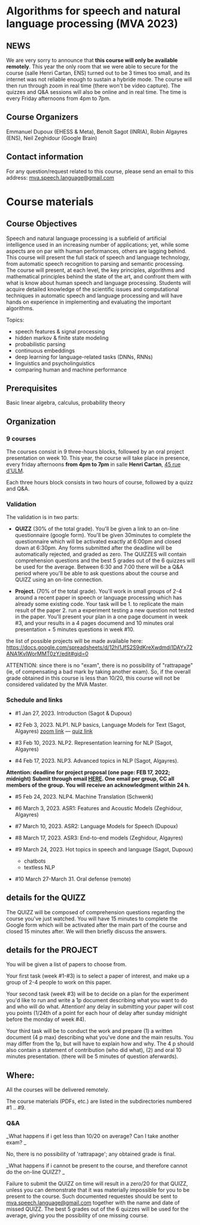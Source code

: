 # Algorithms for speech and natural language processing (MVA 2023)

## NEWS

We are very sorry to announce that **this course will only be available remotely**. This year the only room that we were able to secure for the course (salle Henri Cartan, ENS) turned out to be 3 times too small, and its internet was not reliable enough to sustain a hybride mode. The course will then run through zoom in real time (there won't be video capture). The quizzes and Q&A sessions will also be online and in real time. The time is every Friday afternoons from 4pm to 7pm. 


## Course Organizers
Emmanuel Dupoux (EHESS & Meta), Benoît Sagot (INRIA), Robin Algayres (ENS), Neil Zeghidour (Google Brain)

## Contact information
For any question/request related to this course, please send an email to this address: mva.speech.language@gmail.com

# Course materials

## Course Objectives

Speech and natural language processing is a subfield of artificial intelligence used in an increasing number of applications; yet, while some aspects are on par with human performances, others are lagging behind. This course will present the full stack of speech and language technology, from automatic speech recognition to parsing and semantic processing. The course will present, at each level, the key principles, algorithms and mathematical principles behind the state of the art, and confront them with what is know about human speech and language processing. Students will acquire detailed knowledge of the scientific issues and computational techniques in automatic speech and language processing and will have hands on experience in implementing and evaluating the important algorithms.
 
Topics:
- speech features & signal processing
- hidden markov & finite state modeling
- probabilistic parsing
- continuous embeddings
- deep learning for language-related tasks (DNNs, RNNs)
- linguistics and psycholinguistics
- comparing human and machine performance

## Prerequisites
Basic linear algebra, calculus, probability theory

## Organization

### 9 courses 
The courses consist in 9 three-hours blocks, followed by an oral
project presentation on week 10. This year, the course will take place in presence, 
every friday afternoons **from 4pm to 7pm** in salle **Henri Cartan**, [45 rue d'ULM](https://www.google.com/maps/place/45+Rue+d'Ulm,+75005+Paris/@48.8424688,2.3420222,17z/data=!4m5!3m4!1s0x47e671e9e9f3a327:0xb168d68bd2ea2060!8m2!3d48.8423135!4d2.3443182). 

Each three hours block consists in two hours of course, followed by a quizz and Q&A.



### Validation
The validation is in two parts:

- **QUIZZ** (30% of the total grade). You'll be given a link to an on-line questionnaire (google form). You'll be given 30minutes to complete the questionnaire which will be activated exactly at 6:00pm and closed down at 6:30pm. Any forms submitted after the deadline will be automatically rejected, and graded as zero. The QUIZZES will contain comprehension questions and the best 5 grades out of the 6 quizzes will be used for the average. Between 6:30 and 7:00 there will be a Q&A period where you'll be able to ask questions about the course and QUIZZ using an on-line connection.

- **Project.**  (70% of the total grade). You'll work in small groups of 2-4 around a recent paper in speech or language processing which has already some existing code. Your task will be 1. to replicate the main result of the paper 2. run a  experiment testing a new question not tested in the paper. You'll present your plan in a one page document in week #3, and your results in a 4 pages documend and 10 minutes oral presentation + 5 minutes questions in week #10. 

the list of possible projects will be made available  here:
https://docs.google.com/spreadsheets/d/12hI1JfS2S9dKreXwdmdi1DAYx72ANA1KvlWorMMT0zY/edit#gid=0


ATTENTION: since there is no "exam", there is no possibility of "rattrapage" (ie, of compensating a bad mark by taking another exam). So, if the overall grade obtained in this course is less than 10/20, this course will not be considered validated by the MVA Master. 


### Schedule and links

- #1 Jan 27, 2023. Introduction (Sagot & Dupoux)

- #2 Feb 3, 2023. NLP1. NLP basics, Language Models for Text (Sagot, Algayres) [zoom link](https://us02web.zoom.us/j/7760908306?pwd=WnpPL2NqdXIxMzNtSEMxZE5RZVZIZz09) — [quiz link](https://forms.gle/RVqBN5j4ic8He2ns6)

- #3 Feb 10, 2023. NLP2. Representation learning for NLP (Sagot, Algayres)

- #4 Feb 17, 2023. NLP3. Advanced topics in NLP (Sagot, Algayres).


**Attention: deadline for project proposal (one page: FEB 17, 2022; midnight)**
**Submit through email [HERE](mailto:mva.speech.language@gmail.com?subject=[MVA2023-1Page]). One
  email per group, CC all members of the group. You will receive an acknowledgment within 24 h.**


- #5 Feb 24, 2023. NLP4. Machine Translation (Schwenk) 


- #6 March 3, 2023.  ASR1: Features and Acoustic Models (Zeghidour, Algayres) 

- #7 March 10, 2023.  ASR2: Language Models for Speech (Dupoux)


- #8 March 17, 2023. ASR3: End-to-end models (Zeghidour, Algayres)


- #9 March 24, 2023. Hot topics in speech and language (Sagot, Dupoux) 
    - chatbots
	- textless NLP

- #10 March 27-March 31. Oral defense (remote) 


## details for the QUIZZ

The QUIZZ will be composed of comprehension questions regarding the course you've just watched. You will have 15 minutes to complete the Google form which will be activated after the main part of the course and closed 15 minutes after. We will then briefly discuss the answers.

## details for the PROJECT
You will be given a list of papers to choose from.

Your first task (week #1-#3) is to select a paper of interest, and make up a group of 2-4 people to work on this paper. 

Your second task (week #3) will be to decide on a plan for the experiment you'd like to run and write a 1p document describing what you want to do and who will do what. Attention! any delay in submitting your paper will cost you points (1/24th of a point for each hour of delay after sunday midnight before the monday of week #4).

Your third task will be to conduct the work and prepare (1) a written document (4 p max) describing what you've done and the main results. You may differ from the 1p, but will have to explain how and why. The 4 p should also contain a statement of contribution (who did what), (2) and oral 10 minutes presentation. (there will be 5 minutes of question aferwards).


## Where:

All the courses will be delivered remotely. 

The course materials (PDFs, etc.) are listed in the subdirectories numbered #1 .. #9. 



### Q&A

_What happens if i get less than 10/20 on average? Can I take another exam? _


No, there is no possibility of 'rattrapage'; any obtained grade is final.


_What happens if i cannot be present to the course, and therefore cannot do the on-line QUIZZ?  _


Failure to submit the QUIZZ on time will result in a zero/20 for that QUIZZ, unless you can demonstrate that it was materially impossible for you to be present to the course. Such documented requestes should be sent to mva.speech.language@gmail.com together with the name and date of missed QUIZZ. The best 5 grades out of the 6 quizzes will be used for the average, giving you the possibility of one missing course.

